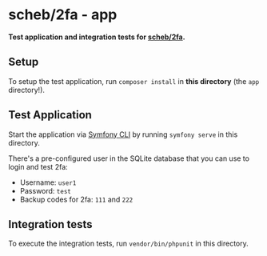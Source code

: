 scheb/2fa - app
===============

**Test application and integration tests for [scheb/2fa](https://github.com/scheb/2fa).**

Setup
-----

To setup the test application, run `composer install` in **this directory** (the `app` directory!).

Test Application
----------------

Start the application via [Symfony CLI](https://symfony.com/download) by running `symfony serve` in this directory.

There's a pre-configured user in the SQLite database that you can use to login and test 2fa:

- Username: `user1`
- Password: `test`
- Backup codes for 2fa: `111` and `222`

Integration tests
-----------------

To execute the integration tests, run `vendor/bin/phpunit` in this directory.
